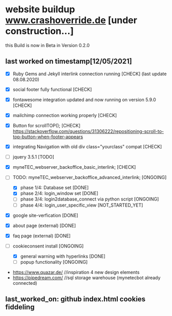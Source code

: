 # website buildup www.crashoverride.de [under construction...]

this Build is now in Beta in Version 0.2.0

## last worked on timestamp[12/05/2021]

- [x] Ruby Gems and Jekyll interlink connection running [CHECK] (last update 08.08.2020)

- [x] social footer fully functional [CHECK]

- [x] fontawesome integration updated and now running on version 5.9.0 [CHECK]

- [x] mailchimp connection working properly [CHECK]

- [x] Button for scrollTOP(); [CHECK]
      https://stackoverflow.com/questions/31306222/repositioning-scroll-to-top-button-when-footer-appears

- [x] integrating Navigation with old div class="yourclass" compat [CHECK]

- [ ] jquery 3.5.1 [TODO]

- [x] myneTEC_webserver_backoffice_basic_interlink; [CHECK]
- [ ] TODO: myneTEC_webserver_backoffice_advanced_interlink; [ONGOING] 
   - [x] phase 1/4: Database set [DONE]
   - [x] phase 2/4: login_window set [DONE]
   - [ ] phase 3/4: login2database_connect via python script [ONGOING]
   - [ ] phase 4/4: login_user_specific_view [NOT_STARTED_YET]
   
- [x] google site-verfication [DONE]

- [x] about page (external) [DONE]
- [x] faq page (external) [DONE]
- [ ] cookieconsent install [ONGOING]
   - [x] general warning with hyperlinks [DONE]
   - [ ] popup functionality [ONGOING] 
- https://www.quazar.de/ //inspiration 4 new design elements
- https://pipedream.com/ //sql storage warehouse (mynetecbot already connected)

## last_worked_on: github index.html cookies fiddeling
